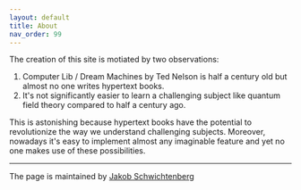 ```yaml
---
layout: default
title: About
nav_order: 99
---
```


The creation of this site is motiated by two observations: 

1. Computer Lib / Dream Machines by Ted Nelson is half a century old but almost no one writes hypertext books. 
2. It's not significantly easier to learn a challenging subject like quantum field theory compared to half a century ago. 

This is astonishing because hypertext books have the potential to revolutionize the way we understand challenging subjects. Moreover, nowadays it's easy to implement almost any imaginable feature and yet no one makes use of these possibilities.  

---

The page is maintained by [Jakob Schwichtenberg](http://jakobschwichtenberg.com/)
